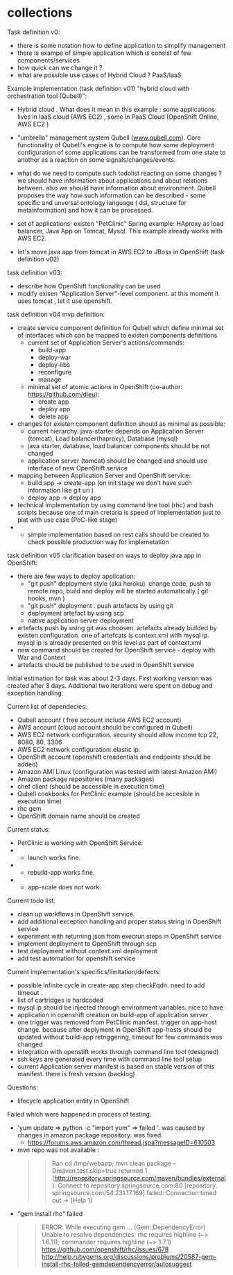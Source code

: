 # collections


Task definition v0:
- there is some notation how to define application to simplify management
- there is exampe of simple application which is consist of few components/services
- how quick can we change it ?
- what are possible use cases of Hybrid Cloud ? PaaS/IaaS  


Example implementation (task definition v01) "hybrid cloud with orchestration tool (Qubell)":  

- Hybrid cloud . What does it mean in this  example : some applications lives in IaaS cloud (AWS EC2) , some in PaaS Cloud (OpenShift Online, AWS EC2 )

- "umbrella" management system Qubell (www.qubell.com). Core functionality of Qubell's engine is to compute how some deployment configuration of some applications can be transformed from one state to another as a reaction on some signals/changes/events. 
- what do we need to compute such todolist reacting on some changes ?
we should have information about applications and about relations between. also we should have information about environment. 
Qubell proposes the way how such information can be described - some specific and unversal ontology language ( dsl, structure for metainformation) and how it can be processed. 

- set of applications: existen  "PetClinic" Spring example: HAproxy as load balancer, Java App on Tomcat, Mysql. This example already works with AWS EC2.
- let's move java app from tomcat in AWS EC2 to JBoss in OpenShift (task definition v02)

task definition v03:
- describe how  OpenShift functionality can be used
- modify exisen "Application Server"-level component. at this moment it uses tomcat , let it use openshift. 


task definition v04 mvp definition:
- create service component definition for Qubell which define minimal set of interfaces which can be mapped to existen components definitions
  - current set of Application Server's actions/commands: 
    - build-app 
    - deploy-war
    - deploy-libs
    - reconfigure
    - manage 
  - minimal set of atomic actions in OpenShift (co-author: https://github.com/dieu): 
    - create app
    - deploy app
    - delete app
- changes for existen component definition should as minimal as possible:
  - current hierarchy. java-starter depends on Application Server (tomcat), Load balancer(haproxy), Database (mysql)
  - java starter, database, load balancer components should be not changed
  - application server (tomcat) should be changed and should use interface of new OpenShift service
- mapping between Application Server and OpenShift service:
  - build app -> create-app (on init stage we don't have such information like git uri )
  - deploy app -> deploy app
- technical implementation by using command line tool (rhc) and bash scripts because one of main cretaria is speed of implementation just to plat with use case (PoC-like stage)
- - simple implementation based on rest calls should be created to check possible production way for implemetation

task definition v05 clarification based on ways to deploy java app in OpenShift:
- there are few ways to deploy application:
   - "git push" deployment style (aka heroku). change code, push to remote repo, build and deploy will be started automatically ( git hooks, mvn )
   - "git push" deployment . push artefacts by using git 
   - deployment artefact by using scp
   - native application server deployment 
- artefacts push by using git was choosen. artefacts already builded by existen configuration. one of artefcats is context.xml with mysql ip. mysql ip is already presented on this level as part of context.xml
- new command should be created for OpenShift service - deploy with War and Context
- artefacts should be published to be used in OpenShift service

Initial estimation for task was about 2-3 days. First working version was created after 3 days. Additional two iterations were spent on debug and exception handling. 


Current list of dependecies:
- Qubell account ( free account include AWS EC2 account)
- AWS account (cloud account should be configured in Qubell)
- AWS EC2 network configuration. security should allow income tcp 22, 8080, 80, 3306
- AWS EC2 network configuration: elastic ip.
- OpenShift account (openshift creadentials and endpoints should be added)
- Amazon AMI Linux (configuration was tested with latest Amazon AMI)
- Amazon package repositories (many packages)
- chef client (should be accessible in execution time)
- Qubell cookbooks for PetClinic example (should be accesible in execution time)
- rhc gem 
- OpenShift domain name should be created

Current status:
- PetClinic is working with OpenShift Service:
- -  launch works fine.
- -  rebuild-app works fine.
- -  app-scale does not work.


Current todo list:
- clean up workflows in OpenShift service.
- add additional exception handling and proper status string in OpenShift service
- experiment with returning json from execrun steps in OpenShift service
- implement deployment to OpenShift through scp
- test deployment without context.xml deployment
- add test automation for openshift service
 
Current implementation's specifics/limitation/defects:
- possible infinite cycle in create-app step checkFqdn. need to add timeout . 
- list of cartridges is hardcoded
- mysql ip  should be injected through environment variables. nice to have
- application in openshift creation on build-app of application server .
- one trigger was removed from PetClinic manifest.  trigger on app-host change. because after deplyment in OpenShift app-hosts should be updated without build-app retriggering, timeout for few commands was changed
- integration with openstift works through command line tool (designed)
- ssh keys are generated every time with command line tool setup
- current Application server manifest is based on stable version of
this manifest. there is fresh version (backlog)

Questions:
- lifecycle application entity in OpenShift 


Failed which were happened in process of testing:
- 'yum update => python -c "import yum" => failed '. was caused by changes in amazon package repository. was fixed.
  - https://forums.aws.amazon.com/thread.jspa?messageID=610503
- mvn repo was not available :
  >> Ran cd /tmp/webapp; mvn clean package -Dmaven.test.skip=true returned 1
  >> (http://repository.springsource.com/maven/bundles/external): Connect to repository.springsource.com:80 [repository.
  >> springsource.com/54.231.17.169] failed: Connection timed out -> [Help 1]
-  "gem install rhc" failed
  >> ERROR:  While executing gem ... (Gem::DependencyError)
  >>    Unable to resolve dependencies: rhc requires highline (~> 1.6.11); commander requires highline (~> 1.7.1)
  https://github.com/openshift/rhc/issues/678
  http://help.rubygems.org/discussions/problems/20587-gem-install-rhc-failed-gemdependencyerror/autosuggest